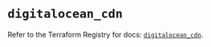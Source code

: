 # `digitalocean_cdn`

Refer to the Terraform Registry for docs: [`digitalocean_cdn`](https://registry.terraform.io/providers/digitalocean/digitalocean/2.55.0/docs/resources/cdn).
